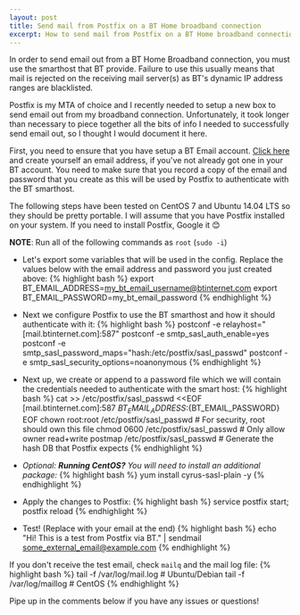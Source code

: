 ```yaml
---
layout: post
title: Send mail from Postfix on a BT Home broadband connection
excerpt: How to send mail from Postfix on a BT Home broadband connection via their smarthost
---
```


In order to send email out from a BT Home Broadband connection, you must use the smarthost that BT provide. Failure to
use this usually means that mail is rejected on the receiving mail server(s) as BT's dynamic IP address ranges are
blacklisted.

Postfix is my MTA of choice and I recently needed to setup a new box to send email out from my broadband connection.
Unfortunately, it took longer than necessary to piece together all the bits of info I needed to successfully send email
out, so I thought I would document it here.

First, you need to ensure that you have setup a BT Email account.
<a href="https://www.bt.com/appsconsumeraccount/secure/manageEmailAccounts.do" data-proofer-ignore>Click here</a> and
create yourself an email address, if you've not already got one in your BT account. You need to make sure that you
record a copy of the email and password that you create as this will be used by Postfix to authenticate with the BT
smarthost.

The following steps have been tested on CentOS 7 and Ubuntu 14.04 LTS so they should be pretty portable. I will assume
that you have Postfix installed on your system. If you need to install Postfix, Google it :blush:

**NOTE**: Run all of the following commands as `root` (`sudo -i`)

* Let's export some variables that will be used in the config. Replace the values below with the email address and
password you just created above:
{% highlight bash %}
export BT_EMAIL_ADDRESS=my_bt_email_username@btinternet.com
export BT_EMAIL_PASSWORD=my_bt_email_password
{% endhighlight %}

* Next we configure Postfix to use the BT smarthost and how it should authenticate with it:
{% highlight bash %}
postconf -e relayhost="[mail.btinternet.com]:587"
postconf -e smtp_sasl_auth_enable=yes
postconf -e smtp_sasl_password_maps="hash:/etc/postfix/sasl_passwd"
postconf -e smtp_sasl_security_options=noanonymous
{% endhighlight %}

* Next up, we create or append to a password file which we will contain the credentials needed to authenticate
with the smart host:
{% highlight bash %}
cat >> /etc/postfix/sasl_passwd <<EOF
[mail.btinternet.com]:587 ${BT_EMAIL_ADDRESS}:${BT_EMAIL_PASSWORD}
EOF
chown root:root /etc/postfix/sasl_passwd  # For security, root should own this file
chmod 0600 /etc/postfix/sasl_passwd       # Only allow owner read+write
postmap /etc/postfix/sasl_passwd          # Generate the hash DB that Postfix expects
{% endhighlight %}

* *Optional: **Running CentOS?** You will need to install an additional package:*
{% highlight bash %}
yum install cyrus-sasl-plain -y
{% endhighlight %}

* Apply the changes to Postfix:
{% highlight bash %}
service postfix start; postfix reload
{% endhighlight %}

* Test! (Replace with your email at the end)
{% highlight bash %}
echo "Hi! This is a test from Postfix via BT." | sendmail some_external_email@example.com
{% endhighlight %}

If you don't receive the test email, check `mailq` and the mail log file:
{% highlight bash %}
tail -f /var/log/mail.log # Ubuntu/Debian
tail -f /var/log/maillog  # CentOS
{% endhighlight %}

Pipe up in the comments below if you have any issues or questions!
